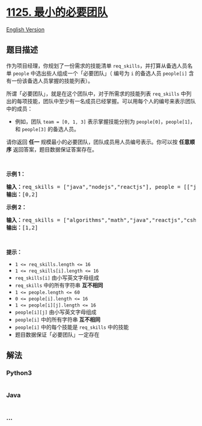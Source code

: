 # [1125. 最小的必要团队](https://leetcode-cn.com/problems/smallest-sufficient-team)

[English Version](/solution/1100-1199/1125.Smallest%20Sufficient%20Team/README_EN.md)

## 题目描述

<!-- 这里写题目描述 -->

<p>作为项目经理，你规划了一份需求的技能清单 <code>req_skills</code>，并打算从备选人员名单 <code>people</code> 中选出些人组成一个「必要团队」（ 编号为 <code>i</code> 的备选人员 <code>people[i]</code> 含有一份该备选人员掌握的技能列表）。</p>

<p>所谓「必要团队」，就是在这个团队中，对于所需求的技能列表 <code>req_skills</code> 中列出的每项技能，团队中至少有一名成员已经掌握。可以用每个人的编号来表示团队中的成员：</p>

<ul>
	<li>例如，团队 <code>team = [0, 1, 3]</code> 表示掌握技能分别为 <code>people[0]</code>，<code>people[1]</code>，和 <code>people[3]</code> 的备选人员。</li>
</ul>

<p>请你返回 <strong>任一</strong> 规模最小的必要团队，团队成员用人员编号表示。你可以按 <strong>任意顺序</strong> 返回答案，题目数据保证答案存在。</p>

<p> </p>

<p><strong>示例 1：</strong></p>

<pre>
<strong>输入：</strong>req_skills = ["java","nodejs","reactjs"], people = [["java"],["nodejs"],["nodejs","reactjs"]]
<strong>输出：</strong>[0,2]
</pre>

<p><strong>示例 2：</strong></p>

<pre>
<strong>输入：</strong>req_skills = ["algorithms","math","java","reactjs","csharp","aws"], people = [["algorithms","math","java"],["algorithms","math","reactjs"],["java","csharp","aws"],["reactjs","csharp"],["csharp","math"],["aws","java"]]
<strong>输出：</strong>[1,2]
</pre>

<p> </p>

<p><strong>提示：</strong></p>

<ul>
	<li><code>1 <= req_skills.length <= 16</code></li>
	<li><code>1 <= req_skills[i].length <= 16</code></li>
	<li><code>req_skills[i]</code> 由小写英文字母组成</li>
	<li><code>req_skills</code> 中的所有字符串 <strong>互不相同</strong></li>
	<li><code>1 <= people.length <= 60</code></li>
	<li><code>0 <= people[i].length <= 16</code></li>
	<li><code>1 <= people[i][j].length <= 16</code></li>
	<li><code>people[i][j]</code> 由小写英文字母组成</li>
	<li><code>people[i]</code> 中的所有字符串 <strong>互不相同</strong></li>
	<li><code>people[i]</code> 中的每个技能是 <code>req_skills</code> 中的技能</li>
	<li>题目数据保证「必要团队」一定存在</li>
</ul>


## 解法

<!-- 这里可写通用的实现逻辑 -->

<!-- tabs:start -->

### **Python3**

<!-- 这里可写当前语言的特殊实现逻辑 -->

```python

```

### **Java**

<!-- 这里可写当前语言的特殊实现逻辑 -->

```java

```

### **...**

```

```

<!-- tabs:end -->
